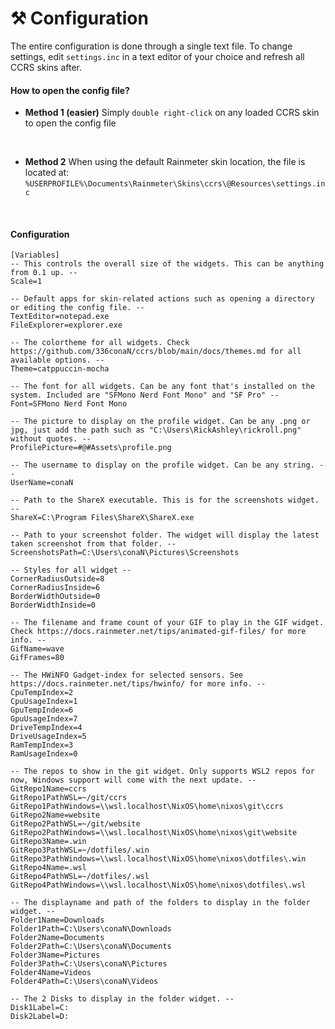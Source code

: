 # ⚒️ Configuration

The entire configuration is done through a single text file.
To change settings, edit `settings.inc` in a text editor of your choice and refresh all CCRS skins after.
<br>

#### How to open the config file?

- **Method 1 (easier)**
Simply `double right-click` on any loaded CCRS skin to open the config file
<br>

- **Method 2**
When using the default Rainmeter skin location, the file is located at:
`%USERPROFILE%\Documents\Rainmeter\Skins\ccrs\@Resources\settings.inc`
<br>

#### Configuration
```
[Variables]
-- This controls the overall size of the widgets. This can be anything from 0.1 up. --
Scale=1

-- Default apps for skin-related actions such as opening a directory or editing the config file. --
TextEditor=notepad.exe
FileExplorer=explorer.exe

-- The colortheme for all widgets. Check https://github.com/336conaN/ccrs/blob/main/docs/themes.md for all available options. --
Theme=catppuccin-mocha

-- The font for all widgets. Can be any font that's installed on the system. Included are "SFMono Nerd Font Mono" and "SF Pro" --
Font=SFMono Nerd Font Mono

-- The picture to display on the profile widget. Can be any .png or jpg, just add the path such as "C:\Users\RickAshley\rickroll.png" without quotes. --
ProfilePicture=#@#Assets\profile.png

-- The username to display on the profile widget. Can be any string. --
UserName=conaN

-- Path to the ShareX executable. This is for the screenshots widget. --
ShareX=C:\Program Files\ShareX\ShareX.exe

-- Path to your screenshot folder. The widget will display the latest taken screenshot from that folder. --
ScreenshotsPath=C:\Users\conaN\Pictures\Screenshots

-- Styles for all widget --
CornerRadiusOutside=8
CornerRadiusInside=6
BorderWidthOutside=0
BorderWidthInside=0

-- The filename and frame count of your GIF to play in the GIF widget. Check https://docs.rainmeter.net/tips/animated-gif-files/ for more info. --
GifName=wave
GifFrames=80

-- The HWiNFO Gadget-index for selected sensors. See https://docs.rainmeter.net/tips/hwinfo/ for more info. --
CpuTempIndex=2
CpuUsageIndex=1
GpuTempIndex=6
GpuUsageIndex=7
DriveTempIndex=4
DriveUsageIndex=5
RamTempIndex=3
RamUsageIndex=0

-- The repos to show in the git widget. Only supports WSL2 repos for now, Windows support will come with the next update. --
GitRepo1Name=ccrs
GitRepo1PathWSL=~/git/ccrs
GitRepo1PathWindows=\\wsl.localhost\NixOS\home\nixos\git\ccrs
GitRepo2Name=website
GitRepo2PathWSL=~/git/website
GitRepo2PathWindows=\\wsl.localhost\NixOS\home\nixos\git\website
GitRepo3Name=.win
GitRepo3PathWSL=~/dotfiles/.win
GitRepo3PathWindows=\\wsl.localhost\NixOS\home\nixos\dotfiles\.win
GitRepo4Name=.wsl
GitRepo4PathWSL=~/dotfiles/.wsl
GitRepo4PathWindows=\\wsl.localhost\NixOS\home\nixos\dotfiles\.wsl

-- The displayname and path of the folders to display in the folder widget. --
Folder1Name=Downloads
Folder1Path=C:\Users\conaN\Downloads
Folder2Name=Documents
Folder2Path=C:\Users\conaN\Documents
Folder3Name=Pictures
Folder3Path=C:\Users\conaN\Pictures
Folder4Name=Videos
Folder4Path=C:\Users\conaN\Videos

-- The 2 Disks to display in the folder widget. --
Disk1Label=C:
Disk2Label=D:
```
